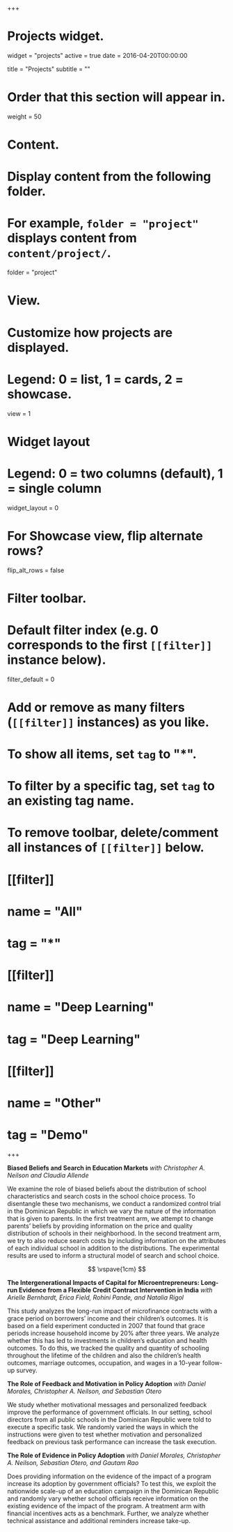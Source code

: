 +++
# Projects widget.
widget = "projects"
active = true
date = 2016-04-20T00:00:00

title = "Projects"
subtitle = ""

# Order that this section will appear in.
weight = 50

# Content.
# Display content from the following folder.
# For example, `folder = "project"` displays content from `content/project/`.
folder = "project"

# View.
# Customize how projects are displayed.
# Legend: 0 = list, 1 = cards, 2 = showcase.
view = 1

# Widget layout
# Legend: 0 = two columns (default), 1 = single column
widget_layout = 0

# For Showcase view, flip alternate rows?
flip_alt_rows = false

# Filter toolbar.

# Default filter index (e.g. 0 corresponds to the first `[[filter]]` instance below).
filter_default = 0

# Add or remove as many filters (`[[filter]]` instances) as you like.
# To show all items, set `tag` to "*".
# To filter by a specific tag, set `tag` to an existing tag name.
# To remove toolbar, delete/comment all instances of `[[filter]]` below.
# [[filter]]
#   name = "All"
#   tag = "*"
#
# [[filter]]
#   name = "Deep Learning"
#   tag = "Deep Learning"
#
# [[filter]]
#   name = "Other"
#   tag = "Demo"




+++

**Biased Beliefs and Search in Education Markets** 
_with Christopher A. Neilson and Claudia Allende_

We examine the role of biased beliefs about the distribution of school characteristics and search costs in the school choice process. To disentangle these two mechanisms, we conduct a randomized control trial in the Dominican Republic in which we vary the nature of the information that is given to parents. In the first treatment arm, we attempt to change parents’ beliefs by providing information on the price and quality distribution of schools in their neighborhood. In the second treatment arm, we try to also reduce search costs by including information on the attributes of each individual school in addition to the distributions. The experimental results are used to inform a structural model of search and school choice.

$$ \vspave{1cm} $$


**The Intergenerational Impacts of Capital for Microentrepreneurs: Long-run Evidence from a Flexible Credit Contract Intervention in India**
_with Arielle Bernhardt, Erica Field, Rohini Pande, and Natalia Rigol_

This study analyzes the long-run impact of microfinance contracts with a grace period on borrowers’ income and their children’s outcomes. It is based on a field experiment conducted in 2007 that found that grace periods increase household income by 20% after three years. We analyze whether this has led to investments in children’s education and health outcomes. To do this, we tracked the quality and quantity of schooling throughout the lifetime of the children and also the children’s health outcomes, marriage outcomes, occupation, and wages in a 10-year follow-up survey.


**The Role of Feedback and Motivation in Policy Adoption**
_with Daniel Morales, Christopher A. Neilson, and Sebastian Otero_

We study whether motivational messages and personalized feedback improve the performance of government officials. In our setting, school directors from all public schools in the Dominican Republic were told to execute a specific task. We randomly varied the ways in which the instructions were given to test whether motivation and personalized feedback on previous task performance can increase the task execution.


**The Role of Evidence in Policy Adoption**
_with Daniel Morales, Christopher A. Neilson, Sebastian Otero, and Gautam Rao_

Does providing information on the evidence of the impact of a program increase its adoption by government officials? To test this, we exploit the nationwide scale-up of an education campaign in the Dominican Republic and randomly vary whether school officials receive information on the existing evidence of the impact of the program. A treatment arm with financial incentives acts as a benchmark. Further, we analyze whether technical assistance and additional reminders increase take-up.






